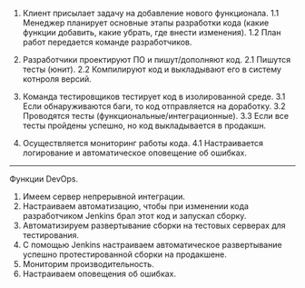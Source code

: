 1.  Клиент присылает задачу на добавление нового функционала.
1.1 Менеджер планирует основные этапы разработки кода (какие функции добавить, какие убрать, где внести изменения).
1.2 План работ передается команде разработчиков.

2.  Разработчики проектируют ПО и пишут/дополняют код.
2.1 Пишутся тесты (юнит).
2.2 Компилируют код и выкладывают его в систему котнроля версий.

3.  Команда тестировщиков тестирует код в изолированной среде.
3.1 Если обнаруживаются баги, то код отправляется на доработку.
3.2 Проводятся тесты (функциональные/интеграционные).
3.3 Если все тесты пройдены успешно, но код выкладывается в продакшн.

4.  Осуществляется мониторинг работы кода.
4.1 Настраивается логирование и автоматическое оповещение об ошибках.

--------------------------------------------------------------------------------

Функции DevOps.

1. Имеем сервер непрерывной интеграции.
2. Настраиваем автоматизацию, чтобы при изменении кода разработчиком Jenkins брал этот код и запускал сборку.
3. Автоматизируем развертывание сборки на тестовых серверах для тестирования.
4. С помощью Jenkins настраиваем автоматическое развертывание успешно протестированной сборки на продакшене.
5. Мониторим производительность.
6. Настраиваем оповещения об ошибках.   	
